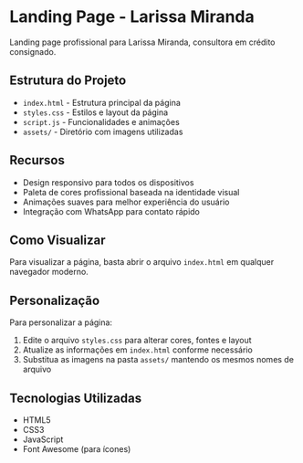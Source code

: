 # Landing Page - Larissa Miranda

Landing page profissional para Larissa Miranda, consultora em crédito consignado.

## Estrutura do Projeto

- `index.html` - Estrutura principal da página
- `styles.css` - Estilos e layout da página
- `script.js` - Funcionalidades e animações
- `assets/` - Diretório com imagens utilizadas

## Recursos

- Design responsivo para todos os dispositivos
- Paleta de cores profissional baseada na identidade visual
- Animações suaves para melhor experiência do usuário
- Integração com WhatsApp para contato rápido

## Como Visualizar

Para visualizar a página, basta abrir o arquivo `index.html` em qualquer navegador moderno.

## Personalização

Para personalizar a página:

1. Edite o arquivo `styles.css` para alterar cores, fontes e layout
2. Atualize as informações em `index.html` conforme necessário
3. Substitua as imagens na pasta `assets/` mantendo os mesmos nomes de arquivo

## Tecnologias Utilizadas

- HTML5
- CSS3 
- JavaScript
- Font Awesome (para ícones) 